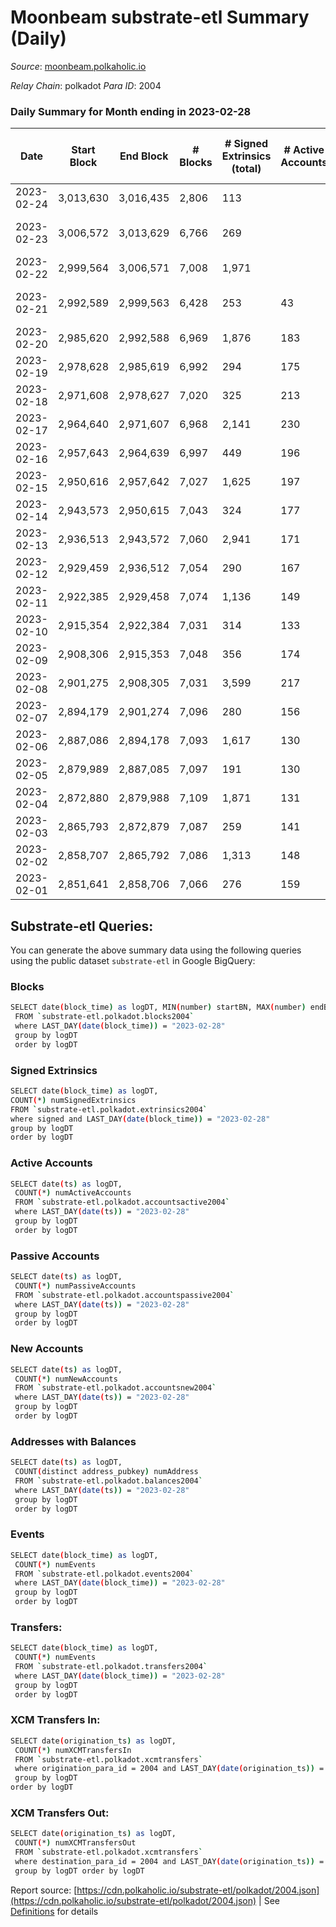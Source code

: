 # Moonbeam substrate-etl Summary (Daily)

_Source_: [moonbeam.polkaholic.io](https://moonbeam.polkaholic.io)

*Relay Chain*: polkadot
*Para ID*: 2004



### Daily Summary for Month ending in 2023-02-28


| Date | Start Block | End Block | # Blocks | # Signed Extrinsics (total) | # Active Accounts | # Passive | # New | # Addresses with Balances | # Events | # Transfers | # XCM Transfers In | # XCM Transfers Out | Issues | 
| ---- | ----------- | --------- | -------- | --------------------------- | ----------------- | --------- | ----- | ------------------------- | -------- | ----------- | ------------------ | ------------------- | ------ |
| 2023-02-24 | 3,013,630 | 3,016,435 | 2,806 | 113 |  |  |  |  | 210,259 | 2,645 ($1,766,788.99) |   |   |  |
| 2023-02-23 | 3,006,572 | 3,013,629 | 6,766 | 269 |  |  |  | 2,694,486 | 548,573 | 9,300 ($4,181,362.71) | 161 ($360,872.75) | 126 ($131,498.62) | 292 missing (4.14%) |
| 2023-02-22 | 2,999,564 | 3,006,571 | 7,008 | 1,971 |  |  | 93,581 | 2,677,839 | 1,146,312 | 34,781 ($8,322,364.31) | 187 ($530,677.58) | 185  |  |
| 2023-02-21 | 2,992,589 | 2,999,563 | 6,428 | 253 | 43 |  | 6,352 | 2,584,314 | 1,443,036 | 47,277 ($8,066,198.46) | 178 ($368,462.88) | 189 ($29,260.88) | 547 missing (7.84%) |
| 2023-02-20 | 2,985,620 | 2,992,588 | 6,969 | 1,876 | 183 |  | 89,875 | 2,577,974 | 1,806,813 | 76,507 ($9,016,835.19) | 324 ($1,038,279.31) | 199 ($65,958.38) |  |
| 2023-02-19 | 2,978,628 | 2,985,619 | 6,992 | 294 | 175 |  | 53,296 | 2,488,130 | 952,732 | 35,162 ($8,616,072.62) | 192 ($320,466.54) | 244 ($1,020,140.49) |  |
| 2023-02-18 | 2,971,608 | 2,978,627 | 7,020 | 325 | 213 |  | 38,932 | 2,434,879 | 912,496 | 26,527 ($8,346,619.02) | 304 ($949,836.96) | 197 ($499,881.05) |  |
| 2023-02-17 | 2,964,640 | 2,971,607 | 6,968 | 2,141 | 230 |  | 59,692 | 2,395,984 | 1,727,051 | 67,116 ($6,679,873.75) |   |   |  |
| 2023-02-16 | 2,957,643 | 2,964,639 | 6,997 | 449 | 196 |  | 58,470 | 2,336,335 | 1,724,205 | 64,580 ($10,187,032.49) | 144 ($255,892.76) | 199 ($449,770.97) |  |
| 2023-02-15 | 2,950,616 | 2,957,642 | 7,027 | 1,625 | 197 |  | 31,993 | 2,277,912 | 1,085,342 | 42,299 ($6,618,641.73) | 162 ($311,288.92) | 129 ($463,273.97) |  |
| 2023-02-14 | 2,943,573 | 2,950,615 | 7,043 | 324 | 177 |  | 19,262 | 2,245,953 | 887,474 | 27,509 ($6,541,071.82) | 190 ($476,349.70) | 160 ($1,419,295.72) |  |
| 2023-02-13 | 2,936,513 | 2,943,572 | 7,060 | 2,941 | 171 |  | 34,610 | 2,226,714 | 954,632 | 27,969 ($9,402,876.37) | 165 ($674,972.41) | 183 ($1,035,027.45) |  |
| 2023-02-12 | 2,929,459 | 2,936,512 | 7,054 | 290 | 167 |  | 72,376 | 2,192,126 | 1,053,288 | 30,375 ($7,218,768.65) | 111 ($328,039.66) | 111 ($323,272.67) |  |
| 2023-02-11 | 2,922,385 | 2,929,458 | 7,074 | 1,136 | 149 |  | 39,265 | 2,119,782 | 810,641 | 21,002 ($8,630,810.18) | 108 ($131,085.02) | 111 ($292,806.08) |  |
| 2023-02-10 | 2,915,354 | 2,922,384 | 7,031 | 314 | 133 |  | 54,394 | 2,080,543 | 1,335,920 | 49,522 ($2,865,266.52) | 141 ($246,857.07) | 112 ($322,732.87) |  |
| 2023-02-09 | 2,908,306 | 2,915,353 | 7,048 | 356 | 174 |  | 29,931 | 2,026,184 | 1,257,655 | 43,912 ($13,213,524.03) | 235 ($272,205.70) | 198 ($358,337.99) |  |
| 2023-02-08 | 2,901,275 | 2,908,305 | 7,031 | 3,599 | 217 |  | 48,161 | 1,996,298 | 1,183,745 | 44,091 ($14,936,431.04) | 201 ($295,464.64) | 120 ($361,421.64) |  |
| 2023-02-07 | 2,894,179 | 2,901,274 | 7,096 | 280 | 156 |  | 2,240 | 1,948,170 | 532,866 | 10,677 ($4,805,943.90) | 171 ($125,789.20) | 152 ($380,527.72) |  |
| 2023-02-06 | 2,887,086 | 2,894,178 | 7,093 | 1,617 | 130 |  | 1,238 | 1,945,961 | 490,619 | 10,227 ($2,912,755.46) | 147 ($102,159.46) | 156 ($750,939.81) |  |
| 2023-02-05 | 2,879,989 | 2,887,085 | 7,097 | 191 | 130 |  | 3,648 | 1,944,752 | 556,961 | 11,025 ($6,326,418.54) | 193 ($630,833.57) | 167 ($1,719,514.80) |  |
| 2023-02-04 | 2,872,880 | 2,879,988 | 7,109 | 1,871 | 131 |  | 400 | 1,941,126 | 539,055 | 11,125 ($2,553,802.68) | 84 ($50,669.25) | 119 ($2,423,881.87) |  |
| 2023-02-03 | 2,865,793 | 2,872,879 | 7,087 | 259 | 141 |  | 1,702 | 1,940,757 | 534,613 | 10,380 ($11,028,416.25) | 174 ($147,867.52) | 165 ($486,483.06) |  |
| 2023-02-02 | 2,858,707 | 2,865,792 | 7,086 | 1,313 | 148 |  | 11,793 | 1,939,092 | 565,190 | 11,356 ($5,496,839.13) | 160 ($292,783.96) | 90 ($308,633.67) |  |
| 2023-02-01 | 2,851,641 | 2,858,706 | 7,066 | 276 | 159 |  | 2,468 | 1,927,326 | 583,860 | 10,536 ($4,056,614.01) | 116 ($251,091.96) | 106 ($220,716.13) |  |

## Substrate-etl Queries:
You can generate the above summary data using the following queries using the public dataset `substrate-etl` in Google BigQuery:

### Blocks
```bash
SELECT date(block_time) as logDT, MIN(number) startBN, MAX(number) endBN, COUNT(*) numBlocks 
 FROM `substrate-etl.polkadot.blocks2004`  
 where LAST_DAY(date(block_time)) = "2023-02-28" 
 group by logDT 
 order by logDT
```

### Signed Extrinsics
```bash
SELECT date(block_time) as logDT, 
COUNT(*) numSignedExtrinsics 
FROM `substrate-etl.polkadot.extrinsics2004`  
where signed and LAST_DAY(date(block_time)) = "2023-02-28" 
group by logDT 
order by logDT
```

### Active Accounts
```bash
SELECT date(ts) as logDT, 
 COUNT(*) numActiveAccounts 
 FROM `substrate-etl.polkadot.accountsactive2004` 
 where LAST_DAY(date(ts)) = "2023-02-28" 
 group by logDT 
 order by logDT
```

### Passive Accounts
```bash
SELECT date(ts) as logDT, 
 COUNT(*) numPassiveAccounts 
 FROM `substrate-etl.polkadot.accountspassive2004` 
 where LAST_DAY(date(ts)) = "2023-02-28" 
 group by logDT 
 order by logDT
```

### New Accounts
```bash
SELECT date(ts) as logDT, 
 COUNT(*) numNewAccounts 
 FROM `substrate-etl.polkadot.accountsnew2004` 
 where LAST_DAY(date(ts)) = "2023-02-28" 
 group by logDT
 order by logDT
```

### Addresses with Balances
```bash
SELECT date(ts) as logDT,
 COUNT(distinct address_pubkey) numAddress 
 FROM `substrate-etl.polkadot.balances2004` 
 where LAST_DAY(date(ts)) = "2023-02-28" 
 group by logDT 
 order by logDT
```

### Events
```bash
SELECT date(block_time) as logDT, 
 COUNT(*) numEvents 
 FROM `substrate-etl.polkadot.events2004` 
 where LAST_DAY(date(block_time)) = "2023-02-28" 
 group by logDT 
 order by logDT
```

### Transfers:
```bash
SELECT date(block_time) as logDT, 
 COUNT(*) numEvents 
 FROM `substrate-etl.polkadot.transfers2004` 
 where LAST_DAY(date(block_time)) = "2023-02-28" 
 group by logDT 
 order by logDT
```

### XCM Transfers In:
```bash
SELECT date(origination_ts) as logDT, 
 COUNT(*) numXCMTransfersIn 
 FROM `substrate-etl.polkadot.xcmtransfers` 
 where origination_para_id = 2004 and LAST_DAY(date(origination_ts)) = "2023-02-28" 
 group by logDT 
order by logDT
```

### XCM Transfers Out:
```bash
SELECT date(origination_ts) as logDT, 
 COUNT(*) numXCMTransfersOut 
 FROM `substrate-etl.polkadot.xcmtransfers` 
 where destination_para_id = 2004 and LAST_DAY(date(origination_ts)) = "2023-02-28" 
 group by logDT order by logDT
```


Report source: [https://cdn.polkaholic.io/substrate-etl/polkadot/2004.json](https://cdn.polkaholic.io/substrate-etl/polkadot/2004.json) | See [Definitions](/DEFINITIONS.md) for details
